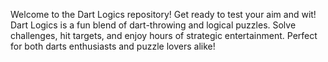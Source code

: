 
Welcome to the Dart Logics repository!
Get ready to test your aim and wit! Dart Logics is a fun blend of dart-throwing and logical puzzles. Solve challenges, hit targets, and enjoy hours of strategic entertainment. Perfect for both darts enthusiasts and puzzle lovers alike!


